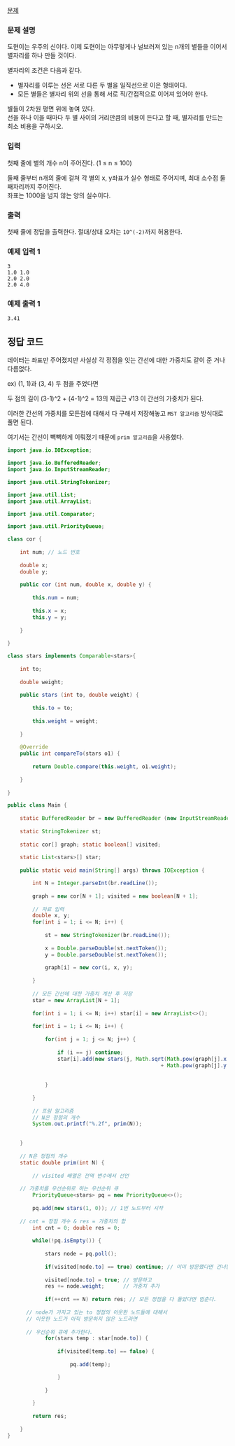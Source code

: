 [문제](https://www.acmicpc.net/problem/4386)

### 문제 설명 

도현이는 우주의 신이다. 이제 도현이는 아무렇게나 널브러져 있는 n개의 별들을 이어서 별자리를 하나 만들 것이다.  

별자리의 조건은 다음과 같다.

- 별자리를 이루는 선은 서로 다른 두 별을 일직선으로 이은 형태이다.
- 모든 별들은 별자리 위의 선을 통해 서로 직/간접적으로 이어져 있어야 한다.

별들이 2차원 평면 위에 놓여 있다.  
선을 하나 이을 때마다 두 별 사이의 거리만큼의 비용이 든다고 할 때, 별자리를 만드는 최소 비용을 구하시오.

### 입력 

첫째 줄에 별의 개수 n이 주어진다. (1 ≤ n ≤ 100)

둘째 줄부터 n개의 줄에 걸쳐 각 별의 x, y좌표가 실수 형태로 주어지며, 최대 소수점 둘째자리까지 주어진다.  
좌표는 1000을 넘지 않는 양의 실수이다.

### 출력 

첫째 줄에 정답을 출력한다. 절대/상대 오차는 `10^(-2)`까지 허용한다.

### 예제 입력 1
```
3
1.0 1.0
2.0 2.0
2.0 4.0
```


### 예제 출력 1
```
3.41
```

## 정답 코드 

데이터는 좌표만 주어졌지만 사실상 각 정점을 잇는 간선에 대한 가중치도 같이 준 거나 다름없다.

ex) (1, 1)과 (3, 4) 두 점을 주었다면

두 점의 길이 (3-1)^2 + (4-1)^2 = 13의 제곱근 √13 이 간선의 가중치가 된다.

이러한 간선의 가중치를 모든점에 대해서 다 구해서 저장해놓고 `MST 알고리즘` 방식대로 풀면 된다. 

여기서는 간선이 빽빽하게 이뤄졌기 때문에 `prim 알고리즘`을 사용했다.

``` java
import java.io.IOException;

import java.io.BufferedReader;
import java.io.InputStreamReader; 

import java.util.StringTokenizer;

import java.util.List; 
import java.util.ArrayList;

import java.util.Comparator;

import java.util.PriorityQueue;

class cor {
	
	int num; // 노드 번호 
	
	double x; 
	double y;
	
	public cor (int num, double x, double y) {
		
		this.num = num;
		
		this.x = x;
		this.y = y;
		
	}
	
}

class stars implements Comparable<stars>{ 
	
	int to; 
	
	double weight; 
	
	public stars (int to, double weight) { 
		
		this.to = to;
		
		this.weight = weight; 
		
	}
	
	@Override
	public int compareTo(stars o1) { 
		
		return Double.compare(this.weight, o1.weight); 
		
	}
	
}

public class Main {
	
	static BufferedReader br = new BufferedReader (new InputStreamReader(System.in));
	
	static StringTokenizer st; 
	
	static cor[] graph; static boolean[] visited; 
	
	static List<stars>[] star; 
		
	public static void main(String[] args) throws IOException {

		int N = Integer.parseInt(br.readLine());
		
		graph = new cor[N + 1]; visited = new boolean[N + 1];
		
		// 자료 입력 
		double x, y;
		for(int i = 1; i <= N; i++) { 
			
			st = new StringTokenizer(br.readLine());
			
			x = Double.parseDouble(st.nextToken());
			y = Double.parseDouble(st.nextToken());
			
			graph[i] = new cor(i, x, y);
			
		}
	
		// 모든 간선에 대한 가중치 계산 후 저장
		star = new ArrayList[N + 1];
		
		for(int i = 1; i <= N; i++) star[i] = new ArrayList<>();
		
		for(int i = 1; i <= N; i++) { 
			
			for(int j = 1; j <= N; j++) { 
				
				if (i == j) continue;
				star[i].add(new stars(j, Math.sqrt(Math.pow(graph[j].x - graph[i].x, 2) 
									   			 + Math.pow(graph[j].y - graph[i].y, 2))));
				
				
			}
			
		}
		
		// 프림 알고리즘
		// N은 정점의 개수 
		System.out.printf("%.2f", prim(N)); 
		

	}
	
	// N은 정점의 개수 
	static double prim(int N) { 
		
		// visited 배열은 전역 변수에서 선언
    
    // 가중치를 우선순위로 하는 우선순위 큐
		PriorityQueue<stars> pq = new PriorityQueue<>(); 
		
		pq.add(new stars(1, 0)); // 1번 노드부터 시작 
		
    // cnt = 정점 개수 & res = 가중치의 합
		int cnt = 0; double res = 0; 
    
		while(!pq.isEmpty()) { 
			
			stars node = pq.poll();
			
			if(visited[node.to] == true) continue; // 이미 방문했다면 건너뜀
			
			visited[node.to] = true; // 방문하고
			res += node.weight;      // 가중치 추가
			
			if(++cnt == N) return res; // 모든 정점을 다 돌았다면 멈춘다.
			
      // node가 가지고 있는 to 정점의 이웃한 노드들에 대해서
      // 이웃한 노드가 아직 방문하지 않은 노드라면
      
      // 우선순위 큐에 추가한다.
			for(stars temp : star[node.to]) {
				
				if(visited[temp.to] == false) {
					
					pq.add(temp);

				}
				
			}
			
		}
		
		return res;
		
	}
}

```






















